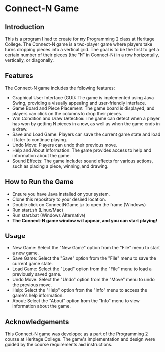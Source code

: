 # Connect-N Game
## Introduction
This is a program I had to create for my Programming 2 class at Heritage College. The Connect-N game is a two-player game where players take turns dropping pieces into a vertical grid. The goal is to be the first to get a certain number of their pieces (the "N" in Connect-N) in a row horizontally, vertically, or diagonally.
## Features
The Connect-N game includes the following features:
- Graphical User Interface (GUI): The game is implemented using Java Swing, providing a visually appealing and user-friendly interface.
- Game Board and Piece Placement: The game board is displayed, and players can click on the columns to drop their pieces.
- Win Condition and Draw Detection: The game can detect when a player has won by getting N pieces in a row, as well as when the game ends in a draw.
- Save and Load Game: Players can save the current game state and load it later to continue playing.
- Undo Move: Players can undo their previous move.
- Help and About Information: The game provides access to help and information about the game.
- Sound Effects: The game includes sound effects for various actions, such as placing a piece, winning, and drawing.
## How to Run the Game
- Ensure you have Java installed on your system.
- Clone this repository to your desired location.
- Double click on ConnectNGame.jar to open the frame (Windows)
- Run start.sh (Linux/Mac)
- Run start.bat (Windows Alternative)
- **The Connect-N game window will appear, and you can start playing!**
## Usage
- New Game: Select the "New Game" option from the "File" menu to start a new game.
- Save Game: Select the "Save" option from the "File" menu to save the current game state.
- Load Game: Select the "Load" option from the "File" menu to load a previously saved game.
- Undo Move: Select the "Undo" option from the "Move" menu to undo the previous move.
- Help: Select the "Help" option from the "Info" menu to access the game's help information.
- About: Select the "About" option from the "Info" menu to view information about the game.
## Acknowledgements
This Connect-N game was developed as a part of the Programming 2 course at Heritage College. The game's implementation and design were guided by the course requirements and instructions.
